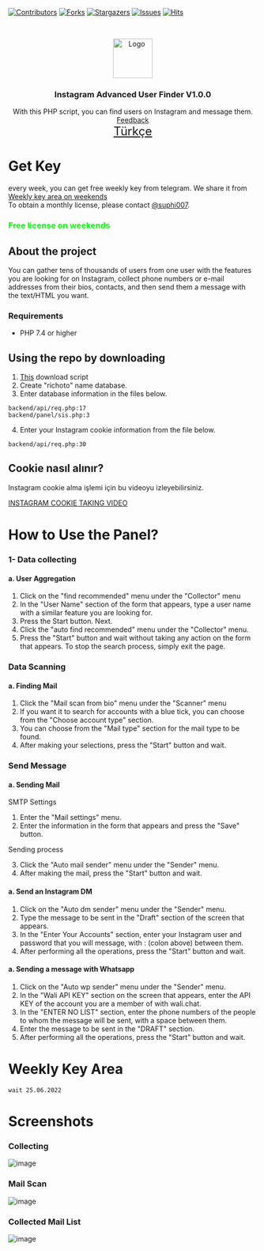 [![Contributors][contributors-shield]][contributors-url]
[![Forks][forks-shield]][forks-url]
[![Stargazers][stars-shield]][stars-url]
[![Issues][issues-shield]][issues-url]
[![Hits](https://hits.seeyoufarm.com/api/count/incr/badge.svg?url=https://github.com/suphiyasin/instagram-advanced-user-finder&count_bg=%23C83D3D&title_bg=%23057386&icon=&icon_color=%23BA0808&title=View&edge_flat=false)](https://github.com/suphiyasin/instagram-advanced-user-finder)


<br />
<p align="center">
<a href="https://github.com/suphiyasin/instagram-advanced-user-finder/">
<img src="https://cdn.cdnlogo.com/logos/i/4/instagram.svg" alt="Logo" width="80" height="80" />
</a>

<h3 align="center">Instagram Advanced User Finder V1.0.0</h3>

<p align="center">
    With this PHP script, you can find users on Instagram and message them.
    <br>
    <a href="https://github.com/suphiyasin/instagram-advanced-user-finder/issues">Feedback</a>
    <br>
    <a href="https://github.com/suphiyasin/instagram-advanced-user-finder/blob/main/README-TR.md" style="font-size:24px">Türkçe</a>
</p>

# Get Key
every week, you can get free weekly key from telegram. We share it from <a href="#weekly-key-area">Weekly key area on weekends</a><br/>
To obtain a monthly license, please contact <a href="https://t.me/suphi007">@suphi007</a>.
<br>

### <font style="color:#00ff00">Free license on weekends</font>

## About the project

You can gather tens of thousands of users from one user with the features you are looking for on Instagram, collect phone numbers or e-mail addresses from their bios, contacts, and then send them a message with the text/HTML you want.

### Requirements

- PHP 7.4 or higher

## Using the repo by downloading

1. <a href="https://github.com/suphiyasin/instagram-advanced-user-finder/archive/refs/heads/main.zip">This</a> download script
2. Create "richoto" name database.
3. Enter database information in the files below.
```phpt
backend/api/req.php:17
backend/panel/sis.php:3
```
4. Enter your Instagram cookie information from the file below.
```phpt
backend/api/req.php:30
```

## Cookie nasıl alınır?

Instagram cookie alma işlemi için bu videoyu izleyebilirsiniz.

<a href="https://t.me/otoaraclar/78">INSTAGRAM COOKIE TAKING VIDEO</a>

# How to Use the Panel?

### 1- Data collecting

#### a. User Aggregation
1. Click on the "find recommended" menu under the "Collector" menu
2. In the "User Name" section of the form that appears, type a user name with a similar feature you are looking for.
3. Press the Start button. Next.
4. Click the "auto find recommended" menu under the "Collector" menu.
5. Press the "Start" button and wait without taking any action on the form that appears. To stop the search process, simply exit the page.

### Data Scanning

#### a. Finding Mail

1. Click the "Mail scan from bio" menu under the "Scanner" menu
2. If you want it to search for accounts with a blue tick, you can choose from the "Choose account type" section.
3. You can choose from the "Mail type" section for the mail type to be found.
4. After making your selections, press the "Start" button and wait.

### Send Message

#### a. Sending Mail

SMTP Settings
1. Enter the "Mail settings" menu.
2. Enter the information in the form that appears and press the "Save" button.

Sending process

3. Click the "Auto mail sender" menu under the "Sender" menu.
4. After making the mail, press the "Start" button and wait.

#### a. Send an Instagram DM

1. Click on the "Auto dm sender" menu under the "Sender" menu.
2. Type the message to be sent in the "Draft" section of the screen that appears.
3. In the "Enter Your Accounts" section, enter your Instagram user and password that you will message, with : (colon above) between them.
4. After performing all the operations, press the "Start" button and wait.

#### a. Sending a message with Whatsapp

1. Click on the "Auto wp sender" menu under the "Sender" menu.
2. In the "Wali API KEY" section on the screen that appears, enter the API KEY of the account you are a member of with wali.chat.
3. In the "ENTER NO LIST" section, enter the phone numbers of the people to whom the message will be sent, with a space between them.
4. Enter the message to be sent in the "DRAFT" section.
5. After performing all the operations, press the "Start" button and wait.

# Weekly Key Area
```
wait 25.06.2022
``` 
# Screenshots
### Collecting
![image](https://user-images.githubusercontent.com/65618247/173745092-02f5186d-bf5a-427c-b78b-f73eb88eb9c9.png)
### Mail Scan
![image](https://user-images.githubusercontent.com/65618247/173745165-805ea1b4-9bab-4f09-bae5-14a5eecc4716.png)
### Collected Mail List
![image](https://user-images.githubusercontent.com/65618247/173745202-bbe547dd-1df3-4807-abe8-1f42991e8c79.png)


[contributors-shield]: https://img.shields.io/github/contributors/suphiyasin/instagram-advanced-user-finder.svg?style=for-the-badge
[contributors-url]: https://github.com/suphiyasin/instagram-advanced-user-finder/graphs/contributors
[forks-shield]: https://img.shields.io/github/forks/suphiyasin/instagram-advanced-user-finder.svg?style=for-the-badge
[forks-url]: https://github.com/hasokeyk/instagram/network/members
[stars-shield]: https://img.shields.io/github/stars/suphiyasin/instagram-advanced-user-finder.svg?style=for-the-badge
[stars-url]: https://github.com/suphiyasin/instagram-advanced-user-finder/stargazers
[issues-shield]: https://img.shields.io/github/issues/suphiyasin/instagram-advanced-user-finder.svg?style=for-the-badge
[issues-url]: https://github.com/suphiyasin/instagram-advanced-user-finder/issues
